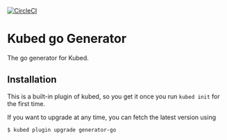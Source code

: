 [![CircleCI](https://circleci.com/gh/bacongobbler/kubed-generator-go/tree/master.svg?style=svg)](https://circleci.com/gh/bacongobbler/kubed-generator-go/tree/master)

# Kubed go Generator

The go generator for Kubed.

## Installation

This is a built-in plugin of kubed, so you get it once you run `kubed init` for the first time.

If you want to upgrade at any time, you can fetch the latest version using

```
$ kubed plugin upgrade generator-go
```
